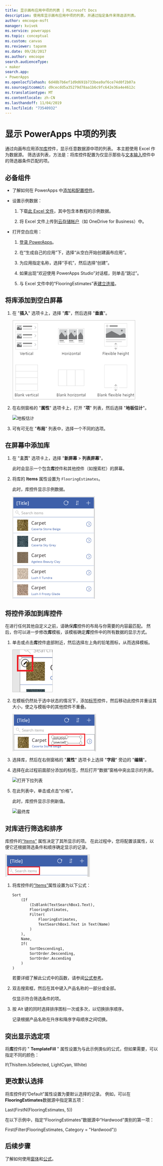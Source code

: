 ```yaml
---
title: 显示画布应用中项的列表 | Microsoft Docs
description: 使用库显示画布应用中项的列表，并通过指定条件来筛选该列表。
author: emcoope-msft
manager: kvivek
ms.service: powerapps
ms.topic: conceptual
ms.custom: canvas
ms.reviewer: tapanm
ms.date: 09/28/2017
ms.author: emcoope
search.audienceType:
- maker
search.app:
- PowerApps
ms.openlocfilehash: 6d48b7b6ef1d9d691b733bea9af6ce74d0f2b07a
ms.sourcegitcommit: d9cecdd5a35279d78aa1b6c9fc642e36a4e4612c
ms.translationtype: MT
ms.contentlocale: zh-CN
ms.lasthandoff: 11/04/2019
ms.locfileid: "73540932"
---
```

# <a name="show-a-list-of-items-in-powerapps"></a>显示 PowerApps 中项的列表

通过向画布应用添加[库](controls/control-gallery.md)控件，显示任意数据源中项的列表。 本主题使用 Excel 作为数据源。 筛选该列表，方法是：将库控件配置为仅显示那些与[文本输入](controls/control-text-input.md)控件中的筛选器条件匹配的项。

## <a name="prerequisites"></a>必备组件

- 了解如何在 PowerApps 中[添加和配置控件](add-configure-controls.md)。

- 设置示例数据：
    1. 下载[此 Excel 文件](https://az787822.vo.msecnd.net/documentation/get-started-from-data/FlooringEstimates.xlsx)，其中包含本教程的示例数据。

    2. 将 Excel 文件上传到[云存储帐户](connections/cloud-storage-blob-connections.md)（如 OneDrive for Business）中。

- 打开空白应用：
    1. [登录 PowerApps](https://make.powerapps.com?utm_source=padocs&utm_medium=linkinadoc&utm_campaign=referralsfromdoc)。

    1. 在“生成自己的应用”下，选择“从空白开始创建画布应用”。

    1. 为应用指定名称，选择“手机”，然后选择“创建”。

    1. 如果出现“欢迎使用 PowerApps Studio”对话框，则单击“跳过”。

    1. 与 Excel 文件中的“FlooringEstimates”表[建立连接](add-data-connection.md)。

## <a name="add-a-gallery-to-a-blank-screen"></a>将库添加到空白屏幕

1. 在 "**插入**" 选项卡上，选择 "**库**"，然后选择 "**垂直**"。

    ![添加垂直库](./media/add-gallery/gallery-dropdown.png)

1. 在右侧窗格的 "**属性**" 选项卡上，打开 "**项**" 列表，然后选择 "**地板估计**"。

    ![地板估计](./media/add-gallery/select-layout.png)

1. 可有可无在 "**布局**" 列表中，选择一个不同的选项。

## <a name="add-a-gallery-in-a-screen"></a>在屏幕中添加库

1. 在 "**主页**" 选项卡上，选择 "**新屏幕** > **列表屏幕**"。

    此时会显示一个包含**库**控件和其他控件（如搜索栏）的屏幕。

1. 将库的 **Items** 属性设置为 `FlooringEstimates`。

    此时，库控件显示示例数据。

    ![显示数据](./media/add-gallery/show-data-default.png)

## <a name="add-a-control-to-the-gallery-control"></a>将控件添加到库控件
在进行任何其他自定义之前，请确保**库**控件的布局与你需要的内容最匹配。 然后，你可以进一步修改**库**模板，该模板确定**库**控件中的所有数据的显示方式。

1. 单击或点击**库**控件底部附近，然后选择左上角的铅笔图标，从而选择模板。

    ![编辑库模板](./media/add-gallery/edit-item.png)

2. 在模板仍然处于选中状态的情况下，添加[标签](controls/control-text-box.md)控件，然后移动此控件并重设其大小，使之与模板中的其他控件不重叠。

    ![添加标签](./media/add-gallery/add-text-box.png)

3. 选择库，然后在右侧窗格的 "**属性**" 选项卡上选择 "**字段**" 旁边的 "**编辑**"。

4. 选择在此过程前面部分添加的标签，然后打开“数据”窗格中突出显示的列表。

    ![打开下拉列表](./media/add-gallery/open-dropdown.png)

5. 在此列表中，单击或点击“价格”。

    此时，库控件显示示例新值。

    ![最终库](./media/add-gallery/final-gallery.png)

## <a name="filter-and-sort-a-gallery"></a>对库进行筛选和排序
库控件的[“Items”](controls/properties-core.md) 属性决定了其所显示的项。 在此过程中，您将配置该属性，以便它还根据筛选条件和顺序确定显示的记录。

![搜索框和排序图标](./media/add-gallery/text-search-box.png)

1. 将库控件的[“Items”](controls/properties-core.md)属性设置为以下公式：

    ```powerapps-dot
    Sort
        (If
            (IsBlank(TextSearchBox1.Text),
            FlooringEstimates,
            Filter(
                FlooringEstimates,
                TextSearchBox1.Text in Text(Name)
            )
        ),
        Name,
        If(
            SortDescending1,
            SortOrder.Descending,
            SortOrder.Ascending
        )
    )
    ```

    若要详细了解此公式中的函数，请参阅[公式参考](formula-reference.md)。

1. 双击搜索框，然后在其中键入产品名称的一部分或全部。

    仅显示符合筛选条件的项。

1. 按 Alt 键的同时选择排序图标一次或多次，以切换排序顺序。

    记录根据产品名称在升序和降序字母顺序之间切换。

## <a name="highlight-the-selected-item"></a>突出显示选定项
将**库**控件的 " **TemplateFill** " 属性设置为与此示例类似的公式，但如果需要，可以指定不同的颜色：

If(ThisItem.IsSelected, LightCyan, White)

## <a name="change-the-default-selection"></a>更改默认选择
将库控件的“Default”属性设置为要默认选择的记录。 例如，可以在**FlooringEstimates**数据源中指定第五项：

Last(FirstN(FlooringEstimates, 5))

在以下示例中，指定“FlooringEstimates”数据源中“Hardwood”类别的第一项：

First(Filter(FlooringEstimates, Category = "Hardwood"))

## <a name="next-steps"></a>后续步骤
了解如何使用[窗体](working-with-forms.md)和[公式](working-with-formulas.md)。
